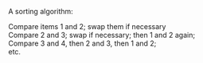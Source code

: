 A sorting algorithm:

Compare items 1 and 2; swap them if necessary\
 Compare 2 and 3; swap if necessary; then 1 and 2 again;\
 Compare 3 and 4, then 2 and 3, then 1 and 2;\
 etc.
